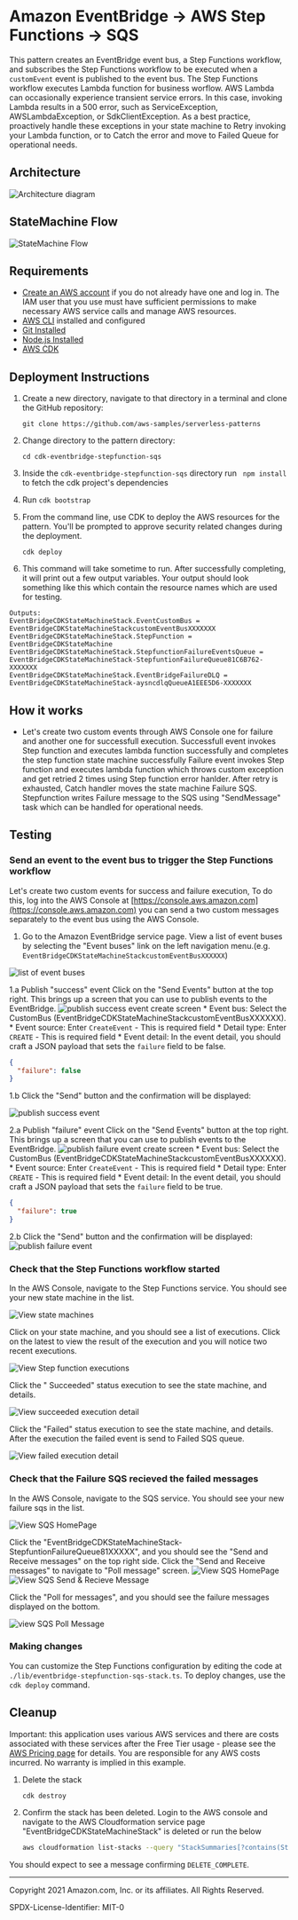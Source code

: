 # Amazon EventBridge -> AWS Step Functions -> SQS

This pattern creates an EventBridge event bus, a Step Functions workflow, and subscribes the Step Functions workflow to be executed when a `customEvent` event is published to the event bus. The Step Functions workflow executes Lambda function for business worflow. AWS Lambda can occasionally experience transient service errors. In this case, invoking Lambda results in a 500 error, such as ServiceException, AWSLambdaException, or SdkClientException. As a best practice, proactively handle these exceptions in your state machine to Retry invoking your Lambda function, or to Catch the error and move to Failed Queue for operational needs. 

## Architecture
![Architecture diagram](docs/images/Architecture.png)

## StateMachine Flow
![StateMachine Flow](docs/images/StateMachineFlow.svg)

## Requirements

* [Create an AWS account](https://portal.aws.amazon.com/gp/aws/developer/registration/index.html) if you do not already have one and log in. The IAM user that you use must have sufficient permissions to make necessary AWS service calls and manage AWS resources.
* [AWS CLI](https://docs.aws.amazon.com/cli/latest/userguide/install-cliv2.html) installed and configured
* [Git Installed](https://git-scm.com/book/en/v2/Getting-Started-Installing-Git)
* [Node.js Installed](https://nodejs.org/en/download/)
* [AWS CDK](https://docs.aws.amazon.com/cdk/v2/guide/cli.html)

## Deployment Instructions

1. Create a new directory, navigate to that directory in a terminal and clone the GitHub repository:
    ``` 
    git clone https://github.com/aws-samples/serverless-patterns
    ```
1. Change directory to the pattern directory:
    ```
    cd cdk-eventbridge-stepfunction-sqs
    ```
2. Inside the `cdk-eventbridge-stepfunction-sqs` directory run ` npm install` to fetch the cdk project's dependencies

3. Run `cdk bootstrap`

4. From the command line, use CDK to deploy the AWS resources for the pattern. You'll be prompted to approve security related changes during the deployment.
    ```
    cdk deploy
    ```
5. This command will take sometime to run. After successfully completing, it will print out a few output variables.  Your output should look something like this which contain the resource names which are used for testing.
```
Outputs:
EventBridgeCDKStateMachineStack.EventCustomBus = EventBridgeCDKStateMachineStackcustomEventBusXXXXXXX
EventBridgeCDKStateMachineStack.StepFunction = EventBridgeCDKStateMachine
EventBridgeCDKStateMachineStack.StepfunctionFailureEventsQueue = EventBridgeCDKStateMachineStack-StepfuntionFailureQueue81C6B762-XXXXXXX
EventBridgeCDKStateMachineStack.EventBridgeFailureDLQ = EventBridgeCDKStateMachineStack-aysncdlqQueueA1EEE5D6-XXXXXXX
```
## How it works

* Let's create two custom events through AWS Console one for failure and another one for successfull execution. 
  Successfull event invokes Step function and executes lambda function successfully and completes the step function state machine successfully 
  Failure event invokes Step function and executes lambda function which throws custom exception and get retried 2 times using Step function error hanlder. After retry is exhausted, Catch handler moves the state machine Failure SQS. Stepfunction writes Failure message to the SQS using "SendMessage" task which can be handled for operational needs. 

## Testing

### Send an event to the event bus to trigger the Step Functions workflow

Let's create two custom events for success and failure execution, To do this, log into the AWS Console at [https://console.aws.amazon.com](https://console.aws.amazon.com) you can send a two custom messages separately to the event bus using the AWS Console. 

1) Go to the Amazon EventBridge service page. View a list of event buses by selecting the "Event buses" link on the left navigation menu.(e.g. `EventBridgeCDKStateMachineStackcustomEventBusXXXXXX`)

![list of event buses](docs/images/EventBus-Home.png)

1.a Publish "success" event
    Click on the "Send Events" button at the top right. This brings up a screen that you can use to publish events to the EventBridge.
    ![publish success event create screen](docs/images/SuccessEvent-Create.png)
    * Event bus: Select the CustomBus (EventBridgeCDKStateMachineStackcustomEventBusXXXXXX).
    * Event source: Enter `CreateEvent` - This is required field 
    * Detail type: Enter `CREATE` - This is required field
    * Event detail: In the event detail, you should craft a JSON payload that sets the `failure` field to be false.
```json
{
  "failure": false
}
```
1.b Click the "Send" button and the confirmation will be displayed:

![publish success event](docs/images/SuccessEvent-Send.png)

2.a Publish "failure" event
    Click on the "Send Events" button at the top right. This brings up a screen that you can use to publish events to the EventBridge.
    ![publish failure event create screen](docs/images/FailureEvent-Create.png)
    * Event bus: Select the CustomBus (EventBridgeCDKStateMachineStackcustomEventBusXXXXXX).
    * Event source: Enter `CreateEvent` - This is required field 
    * Detail type: Enter `CREATE` - This is required field
    * Event detail: In the event detail, you should craft a JSON payload that sets the `failure` field to be true.
```json
{
  "failure": true
}
```
2.b Click the "Send" button and the confirmation will be displayed:
![publish failure event](docs/images/FailureEvent-Send.png)

### Check that the Step Functions workflow started

In the AWS Console, navigate to the Step Functions service. You should see your new state machine in the list.

![View state machines](docs/images/StepFunction-Home.png)

Click on your state machine, and you should see a list of executions. Click on the latest to view the result of the execution and you will notice two recent executions. 

![View Step function executions](docs/images/Stepfunction-failure-home.png)

Click the " Succeeded" status execution to see the state machine, and details. 

![View succeeded execution detail](docs/images/Stepfunction-success-details.png)

Click the "Failed" status execution to see the state machine, and details. After the execution the failed event is send to Failed SQS queue.

![View failed execution detail](docs/images/Stepfunction-failure-detail.png)

### Check that the Failure SQS recieved the failed messages

In the AWS Console, navigate to the SQS service. You should see your new failure sqs in the list.

![View SQS HomePage](docs/images/FailureSQS.png)

Click the "EventBridgeCDKStateMachineStack-StepfuntionFailureQueue81XXXXX", and you should see the "Send and Receive messages" on the top right side. Click the "Send and Receive messages" to navigate to "Poll message" screen. 
![View SQS HomePage](docs/images/FailureSQS-Home.png)
![View SQS Send & Recieve Message](docs/images/SQS-Poll-Message-Home.png)

Click the "Poll for messages", and you should see the failure messages displayed on the bottom.

![view SQS Poll Message](docs/images/SQS-Poll-Message.png)

### Making changes

You can customize the Step Functions configuration by editing the code at `./lib/eventbridge-stepfunction-sqs-stack.ts`. To deploy changes, use the `cdk deploy` command.

## Cleanup

Important: this application uses various AWS services and there are costs associated with these services after the Free Tier usage - please see the [AWS Pricing page](https://aws.amazon.com/pricing/) for details. You are responsible for any AWS costs incurred. No warranty is implied in this example.
 
1. Delete the stack
    ```
    cdk destroy
    ```

2. Confirm the stack has been deleted. Login to the AWS console and navigate to the AWS Cloudformation service page "EventBridgeCDKStateMachineStack" is deleted or run the below 
    ```bash
    aws cloudformation list-stacks --query "StackSummaries[?contains(StackName,'EventBridgeCDKStateMachineStack')].StackStatus"
    ```

You should expect to see a message confirming `DELETE_COMPLETE`.

----
Copyright 2021 Amazon.com, Inc. or its affiliates. All Rights Reserved.

SPDX-License-Identifier: MIT-0

